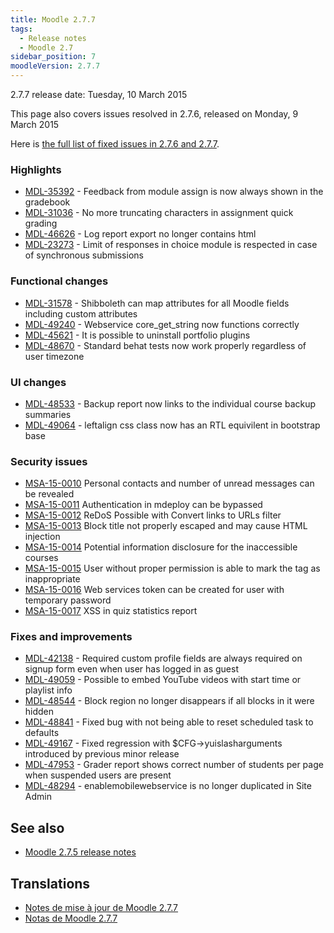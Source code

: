 ```yaml
---
title: Moodle 2.7.7
tags:
  - Release notes
  - Moodle 2.7
sidebar_position: 7
moodleVersion: 2.7.7
---
```

2.7.7 release date: Tuesday, 10 March 2015

This page also covers issues resolved in 2.7.6, released on Monday, 9 March 2015

Here is [the full list of fixed issues in 2.7.6 and 2.7.7](https://tracker.moodle.org/issues/?jql=project%20%3D%20mdl%20AND%20resolution%20%3D%20fixed%20AND%20fixVersion%20in%20%28%222.7.6%22%2C%20%222.7.7%22%29%20ORDER%20BY%20priority%20DESC).

### Highlights

- [MDL-35392](https://tracker.moodle.org/browse/MDL-35392) - Feedback from module assign is now always shown in the gradebook
- [MDL-31036](https://tracker.moodle.org/browse/MDL-31036) - No more truncating characters in assignment quick grading
- [MDL-46626](https://tracker.moodle.org/browse/MDL-46626) - Log report export no longer contains html
- [MDL-23273](https://tracker.moodle.org/browse/MDL-23273) - Limit of responses in choice module is respected in case of synchronous submissions

### Functional changes

- [MDL-31578](https://tracker.moodle.org/browse/MDL-31578) - Shibboleth can map attributes for all Moodle fields including custom attributes
- [MDL-49240](https://tracker.moodle.org/browse/MDL-49240) - Webservice core_get_string now functions correctly
- [MDL-45621](https://tracker.moodle.org/browse/MDL-45621) - It is possible to uninstall portfolio plugins
- [MDL-48670](https://tracker.moodle.org/browse/MDL-48670) - Standard behat tests now work properly regardless of user timezone

### UI changes

- [MDL-48533](https://tracker.moodle.org/browse/MDL-48533) - Backup report now links to the individual course backup summaries
- [MDL-49064](https://tracker.moodle.org/browse/MDL-49064) - leftalign css class now has an RTL equivilent in bootstrap base

### Security issues

- [MSA-15-0010](https://moodle.org/mod/forum/discuss.php?d=307380) Personal contacts and number of unread messages can be revealed
- [MSA-15-0011](https://moodle.org/mod/forum/discuss.php?d=307381) Authentication in mdeploy can be bypassed
- [MSA-15-0012](https://moodle.org/mod/forum/discuss.php?d=307382) ReDoS Possible with Convert links to URLs filter
- [MSA-15-0013](https://moodle.org/mod/forum/discuss.php?d=307383) Block title not properly escaped and may cause HTML injection
- [MSA-15-0014](https://moodle.org/mod/forum/discuss.php?d=307384) Potential information disclosure for the inaccessible courses
- [MSA-15-0015](https://moodle.org/mod/forum/discuss.php?d=307385) User without proper permission is able to mark the tag as inappropriate
- [MSA-15-0016](https://moodle.org/mod/forum/discuss.php?d=307386) Web services token can be created for user with temporary password
- [MSA-15-0017](https://moodle.org/mod/forum/discuss.php?d=307387) XSS in quiz statistics report

### Fixes and improvements

- [MDL-42138](https://tracker.moodle.org/browse/MDL-42138) - Required custom profile fields are always required on signup form even when user has logged in as guest
- [MDL-49059](https://tracker.moodle.org/browse/MDL-49059) - Possible to embed YouTube videos with start time or playlist info
- [MDL-48544](https://tracker.moodle.org/browse/MDL-48544) - Block region no longer disappears if all blocks in it were hidden
- [MDL-48841](https://tracker.moodle.org/browse/MDL-48841) - Fixed bug with not being able to reset scheduled task to defaults
- [MDL-49167](https://tracker.moodle.org/browse/MDL-49167) - Fixed regression with $CFG->yuislasharguments introduced by previous minor release
- [MDL-47953](https://tracker.moodle.org/browse/MDL-47953) - Grader report shows correct number of students per page when suspended users are present
- [MDL-48294](https://tracker.moodle.org/browse/MDL-48294) - enablemobilewebservice is no longer duplicated in Site Admin

## See also

- [Moodle 2.7.5 release notes](/general/releases/2.7/2.7.5)

## Translations

- [Notes de mise à jour de Moodle 2.7.7](https://docs.moodle.org/fr/Notes_de_mise_à_jour_de_Moodle_2.7.7)
- [Notas de Moodle 2.7.7](https://docs.moodle.org/es/Notas_de_Moodle_2.7.7)
